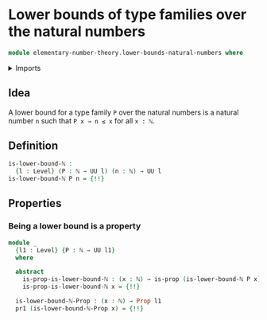 # Lower bounds of type families over the natural numbers

```agda
module elementary-number-theory.lower-bounds-natural-numbers where
```

<details><summary>Imports</summary>

```agda
open import elementary-number-theory.inequality-natural-numbers
open import elementary-number-theory.natural-numbers

open import foundation.dependent-pair-types
open import foundation.propositions
open import foundation.universe-levels
```

</details>

## Idea

A lower bound for a type family `P` over the natural numbers is a natural number
`n` such that `P x → n ≤ x` for all `x : ℕ`.

## Definition

```agda
is-lower-bound-ℕ :
  {l : Level} (P : ℕ → UU l) (n : ℕ) → UU l
is-lower-bound-ℕ P n = {!!}
```

## Properties

### Being a lower bound is a property

```agda
module _
  {l1 : Level} {P : ℕ → UU l1}
  where

  abstract
    is-prop-is-lower-bound-ℕ : (x : ℕ) → is-prop (is-lower-bound-ℕ P x)
    is-prop-is-lower-bound-ℕ x = {!!}

  is-lower-bound-ℕ-Prop : (x : ℕ) → Prop l1
  pr1 (is-lower-bound-ℕ-Prop x) = {!!}
```
